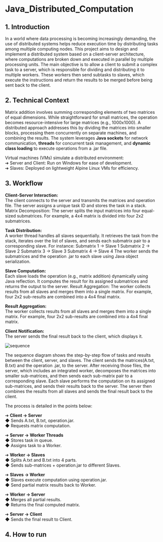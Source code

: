 # Java_Distributed_Computation
## 1. Introduction
In a world where data processing is becoming increasingly demanding, the use of distributed systems helps reduce execution time by distributing tasks among multiple computing nodes. This project aims to design and implement a distributed system based on a client-server architecture, where computations are broken down and executed in parallel by multiple processing units. The main objective is to allow a client to submit a complex task to a server, which is responsible for dividing and distributing it to multiple workers. These workers then send subtasks to slaves, which execute the instructions and return the results to be merged before being sent back to the client.

## 2. Technical Context
Matrix addition involves summing corresponding elements of two matrices of equal dimensions. While straightforward for small matrices, the operation becomes resource-intensive for large matrices (e.g., 1000x1000). A distributed approach addresses this by dividing the matrices into smaller blocks, processing them concurrently on separate machines, and combining the results.
The system leverages **Java sockets** for network communication, **threads** for concurrent task management, and **dynamic class loading** to execute operations from a .jar file.

Virtual machines (VMs) simulate a distributed environment:  
➔ Server and Client: Run on Windows for ease of development.  
➔ Slaves: Deployed on lightweight Alpine Linux VMs for efficiency.

## 3. Workflow
**Client-Server Interaction:**  
The client connects to the server and transmits the matrices and operation file. The server assigns a unique task ID and stores the task in a stack.
Matrix Decomposition:
The server splits the input matrices into four equal-sized submatrices. For example, a 4x4 matrix is divided into four 2x2 submatrices.

**Task Distribution:**  
A worker thread handles all slaves sequentially. It retrieves the task from the stack, iterates over the list of slaves, and sends each submatrix pair to a corresponding slave. 
For instance:
Submatrix 1 → Slave 1
Submatrix 2 → Slave 2
Submatrix 3 → Slave 3
Submatrix 4 → Slave 4
The worker sends the submatrices and the operation .jar to each slave using Java object serialization.

**Slave Computation:**  
Each slave loads the operation (e.g., matrix addition) dynamically using Java reflection. It computes the result for its assigned submatrices and returns the output to the server.
Result Aggregation:
The worker collects results from all slaves and merges them into a single matrix. For example, four 2x2 sub-results are combined into a 4x4 final matrix.

**Result Aggregation:**  
The worker collects results from all slaves and merges them into a single matrix. For example, four 2x2 sub-results are combined into a 4x4 final matrix.

**Client Notification:**  
The server sends the final result back to the client, which displays it.

![sequence](https://github.com/user-attachments/assets/ec43290b-4fb9-4d15-96f6-3520306d7206)

The sequence diagram shows the step-by-step flow of tasks and results between the client, server, and slaves.
The client sends the matrices(A.txt, B.txt) and the operation .jar, to the server.
After receiving those files, the server, which includes an integrated worker, decomposes the matrices into smaller sub-matrices, and then sends each sub-matrix pair to a corresponding slave.
Each slave performs the computation on its assigned sub-matrices, and sends their results back to the server. The server then combines the results from all slaves and sends the final result back to the client.

The process is detailed in the points below: 

➔ **Client → Server**  
◆ Sends A.txt, B.txt, operation.jar.  
◆ Requests matrix computation.

➔ **Server → Worker Threads**  
◆ Stores task in queue.  
◆ Assigns task to a Worker.

➔ **Worker → Slaves**  
◆ Splits A.txt and B.txt into 4 parts.  
◆ Sends sub-matrices + operation.jar to different Slaves.

➔ **Slaves → Worker**  
◆ Slaves execute computation using operation.jar.  
◆ Send partial matrix results back to Worker.

➔ **Worker → Server**  
◆ Merges all partial results.  
◆ Returns the final computed matrix.

➔ **Server → Client**  
◆ Sends the final result to Client.

## 4. How to run
